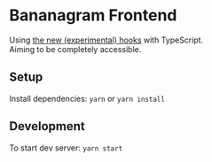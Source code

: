 # Bananagram Frontend

Using [the new (experimental) hooks](https://reactjs.org/docs/hooks-intro.html) with TypeScript.  
Aiming to be completely accessible.  

## Setup

Install dependencies: `yarn` or `yarn install`

## Development

To start dev server: `yarn start`